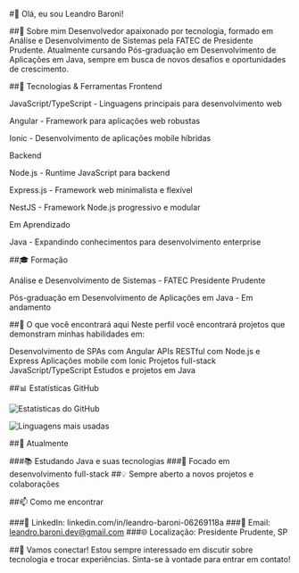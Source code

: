 #👋 Olá, eu sou Leandro Baroni!

##🎯 Sobre mim
Desenvolvedor apaixonado por tecnologia, formado em Análise e Desenvolvimento de Sistemas pela FATEC de Presidente Prudente. Atualmente cursando Pós-graduação em Desenvolvimento de Aplicações em Java, sempre em busca de novos desafios e oportunidades de crescimento.

##🚀 Tecnologias & Ferramentas
Frontend

JavaScript/TypeScript - Linguagens principais para desenvolvimento web

Angular - Framework para aplicações web robustas

Ionic - Desenvolvimento de aplicações mobile híbridas

Backend

Node.js - Runtime JavaScript para backend

Express.js - Framework web minimalista e flexível

NestJS - Framework Node.js progressivo e modular

Em Aprendizado

Java - Expandindo conhecimentos para desenvolvimento enterprise

##🎓 Formação

Análise e Desenvolvimento de Sistemas - FATEC Presidente Prudente

Pós-graduação em Desenvolvimento de Aplicações em Java - Em andamento

##💼 O que você encontrará aqui
Neste perfil você encontrará projetos que demonstram minhas habilidades em:

Desenvolvimento de SPAs com Angular
APIs RESTful com Node.js e Express
Aplicações mobile com Ionic
Projetos full-stack JavaScript/TypeScript
Estudos e projetos em Java

##📊 Estatísticas GitHub

![Estatísticas do GitHub](https://github-readme-stats.vercel.app/api?username=leandrobaroni&show_icons=true&theme=radical&locale=pt-br)

![Linguagens mais usadas](https://github-readme-stats.vercel.app/api/top-langs/?username=LeandroBaroni&layout=compact&theme=radical&locale=pt-br)

##🌱 Atualmente

###📚 Estudando Java e suas tecnologias
###🎯 Focado em desenvolvimento full-stack
##💡 Sempre aberto a novos projetos e colaborações

##📫 Como me encontrar

###💼 LinkedIn: linkedin.com/in/leandro-baroni-06269118a
###📧 Email: leandro.baroni.dev@gmail.com
###🌐 Localização: Presidente Prudente, SP

##🤝 Vamos conectar!
Estou sempre interessado em discutir sobre tecnologia e trocar experiências. Sinta-se à vontade para entrar em contato!
